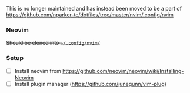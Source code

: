 This is no longer maintained and has instead been moved to be a part of https://github.com/nparker-tc/dotfiles/tree/master/nvim/.config/nvim

### Neovim

~~Should be cloned into `~/.config/nvim/`~~

### Setup
- [ ] Install neovim from https://github.com/neovim/neovim/wiki/Installing-Neovim 
- [ ] Install plugin manager (https://github.com/junegunn/vim-plug)

